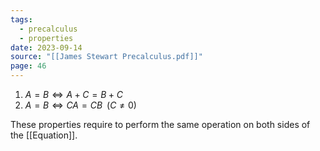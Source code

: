 ```yaml
---
tags:
  - precalculus
  - properties
date: 2023-09-14
source: "[[James Stewart Precalculus.pdf]]"
page: 46
---
```

1. $A = B \iff A + C = B + C$ 
2. $A = B \iff CA = CB \;\; (C \ne 0)$ 

These properties require to perform the same operation on both sides of the [[Equation]].